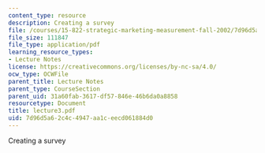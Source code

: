 ```yaml
---
content_type: resource
description: Creating a survey
file: /courses/15-822-strategic-marketing-measurement-fall-2002/7d96d5a62c4c4947aa1ceecd061884d0_lecture3.pdf
file_size: 111847
file_type: application/pdf
learning_resource_types:
- Lecture Notes
license: https://creativecommons.org/licenses/by-nc-sa/4.0/
ocw_type: OCWFile
parent_title: Lecture Notes
parent_type: CourseSection
parent_uid: 31a60fab-3617-df57-846e-46b6da0a8858
resourcetype: Document
title: lecture3.pdf
uid: 7d96d5a6-2c4c-4947-aa1c-eecd061884d0
---
```

Creating a survey